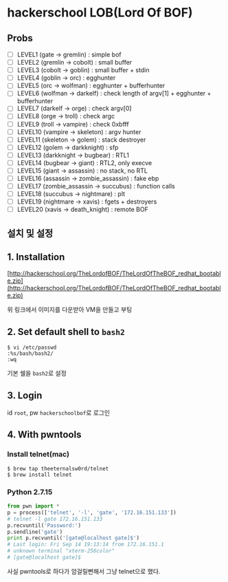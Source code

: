 # hackerschool LOB(Lord Of BOF)

## Probs
- [ ] LEVEL1 (gate -> gremlin) :  simple bof
- [ ] LEVEL2 (gremlin -> cobolt) : small buffer
- [ ] LEVEL3 (cobolt -> goblin) : small buffer + stdin
- [ ] LEVEL4 (goblin -> orc) : egghunter
- [ ] LEVEL5 (orc -> wolfman) : egghunter + bufferhunter
- [ ] LEVEL6 (wolfman -> darkelf) : check length of argv[1] + egghunter + bufferhunter
- [ ] LEVEL7 (darkelf -> orge) : check argv[0]
- [ ] LEVEL8 (orge -> troll) : check argc
- [ ] LEVEL9 (troll -> vampire) : check 0xbfff
- [ ] LEVEL10 (vampire -> skeleton) : argv hunter
- [ ] LEVEL11 (skeleton -> golem) : stack destroyer
- [ ] LEVEL12 (golem -> darkknight) : sfp 
- [ ] LEVEL13 (darkknight -> bugbear) : RTL1
- [ ] LEVEL14 (bugbear -> giant) : RTL2, only execve
- [ ] LEVEL15 (giant -> assassin) : no stack, no RTL
- [ ] LEVEL16 (assassin -> zombie_assassin) : fake ebp
- [ ] LEVEL17 (zombie_assassin -> succubus) : function calls
- [ ] LEVEL18 (succubus -> nightmare) : plt
- [ ] LEVEL19 (nightmare -> xavis) : fgets + destroyers
- [ ] LEVEL20 (xavis -> death_knight) : remote BOF 

## 설치 및 설정 

## 1. Installation

[http://hackerschool.org/TheLordofBOF/TheLordOfTheBOF_redhat_bootable.zip](http://hackerschool.org/TheLordofBOF/TheLordOfTheBOF_redhat_bootable.zip)

위 링크에서 이미지를 다운받아 VM을 만들고 부팅

## 2. Set default shell to `bash2`
```
$ vi /etc/passwd
:%s/bash/bash2/
:wq
```
기본 쉘을 `bash2`로 설정

## 3. Login
id `root`, pw `hackerschoolbof`로 로그인

## 4. With pwntools

### Install telnet(mac)
```
$ brew tap theeternalsw0rd/telnet
$ brew install telnet
```

### Python 2.7.15
```py
from pwn import *
p = process(['telnet', '-l', 'gate', '172.16.151.133'])
# telnet -l gate 172.16.151.133
p.recvuntil('Password:')
p.sendline('gate')
print p.recvuntil('[gate@localhost gate]$')
# Last login: Fri Sep 14 19:13:14 from 172.16.151.1
# unknown terminal "xterm-256color"
# [gate@localhost gate]$
```

사실 pwntools로 하다가 암걸릴뻔해서 그냥 telnet으로 했다.
